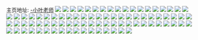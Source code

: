 主页地址: [-小叶老师](https://weibo.com/u/5823090532) 
![](https://wx4.sinaimg.cn/mw2000/006m55R2ly1go3n406vipj30u0140wm9.jpg) 
![](https://wx4.sinaimg.cn/mw2000/006m55R2ly1go0sb9zi4bj30u0140n77.jpg) 
![](https://wx4.sinaimg.cn/mw2000/006m55R2ly1go0sb8dc21j30u0140dq7.jpg) 
![](https://wx4.sinaimg.cn/mw2000/006m55R2ly1go0sb75vt9j31400u0k1c.jpg) 
![](https://wx4.sinaimg.cn/mw2000/006m55R2ly1go0sb7jwqwj31400u048g.jpg) 
![](https://wx4.sinaimg.cn/mw2000/006m55R2ly1gn9ld05bj9j30ku0p9n0w.jpg) 
![](https://wx4.sinaimg.cn/mw2000/006m55R2ly1gn9ld0r87sj30ku0oyae1.jpg) 
![](https://wx4.sinaimg.cn/mw2000/006m55R2ly1gn9lczixlkj30kn0im418.jpg) 
![](https://wx4.sinaimg.cn/mw2000/006m55R2ly1gn9ld17rezj30kt0szadq.jpg) 
![](https://wx4.sinaimg.cn/mw2000/006m55R2ly1gn5qh3mi1lj30ku2bcqnz.jpg) 
![](https://wx4.sinaimg.cn/mw2000/006m55R2ly1gn5qgvohywj30ku32z1g5.jpg) 
![](https://wx4.sinaimg.cn/mw2000/006m55R2ly1gn5qgpdt85j30ku1jz12i.jpg) 
![](https://wx4.sinaimg.cn/mw2000/006m55R2ly1gn5qgzztowj30ku2dwqh5.jpg) 
![](https://wx4.sinaimg.cn/mw2000/006m55R2ly1gn5qgwxmslj30ku2ct4g2.jpg) 
![](https://wx4.sinaimg.cn/mw2000/006m55R2ly1gn5qgptrx1j30ku13tdns.jpg) 
![](https://wx4.sinaimg.cn/mw2000/006m55R2ly1gk7l5zpvsbj30u01400zt.jpg) 
![](https://wx4.sinaimg.cn/mw2000/006m55R2ly1gk7l607jwqj30u0140dmx.jpg) 
![](https://wx4.sinaimg.cn/mw2000/006m55R2ly1gk7l60vdypj30u0140doq.jpg) 
![](https://wx4.sinaimg.cn/mw2000/006m55R2ly1gk18pn8uyhj30k00zkwiv.jpg) 
![](https://wx4.sinaimg.cn/mw2000/006m55R2ly1gk18pqkr17j30u00u0q87.jpg) 
![](https://wx4.sinaimg.cn/mw2000/006m55R2ly1gjht86ertij30ku11245l.jpg) 
![](https://wx4.sinaimg.cn/mw2000/006m55R2ly1gjht8crcgxj30ku112gsg.jpg) 
![](https://wx4.sinaimg.cn/mw2000/006m55R2ly1gjht8e4vmxj30ku112gsh.jpg) 
![](https://wx4.sinaimg.cn/mw2000/006m55R2ly1gjht8fo1y1j30u00u0gpp.jpg) 
![](https://wx4.sinaimg.cn/mw2000/006m55R2ly1gj9mrk30xyj30k00zkjxd.jpg) 
![](https://wx4.sinaimg.cn/mw2000/006m55R2ly1gj9mrjdmd1j30ku0rojy0.jpg) 
![](https://wx4.sinaimg.cn/mw2000/006m55R2ly1gj9mrl5p0rj30u013y7dt.jpg) 
![](https://wx4.sinaimg.cn/mw2000/006m55R2ly1gj9mrkirtvj30u0140jwd.jpg) 
![](https://wx4.sinaimg.cn/mw2000/006m55R2ly1gj9mrmty53j31400u0jzm.jpg) 
![](https://wx4.sinaimg.cn/mw2000/006m55R2ly1gj9mrolx2lj31400u07eo.jpg) 
![](https://wx4.sinaimg.cn/mw2000/006m55R2ly1gj9mrphvmtj30u01hck03.jpg) 
![](https://wx4.sinaimg.cn/mw2000/006m55R2ly1gj9mrqskydj31400u0dpa.jpg) 
![](https://wx4.sinaimg.cn/mw2000/006m55R2ly1gj9mrrwajgj31420u1gsa.jpg) 
![](https://wx4.sinaimg.cn/mw2000/006m55R2ly1gj9n1uhopfj30ku1127wi.jpg) 
![](https://wx4.sinaimg.cn/mw2000/006m55R2ly1gj3dawl0bpj30u0140wmc.jpg) 
![](https://wx4.sinaimg.cn/mw2000/006m55R2ly1gj3dax7lzjj30u0140qbq.jpg) 
![](https://wx4.sinaimg.cn/mw2000/006m55R2ly1gj3daxo871j30u0140k0c.jpg) 
![](https://wx4.sinaimg.cn/mw2000/006m55R2ly1gj3day57auj30u0140wlx.jpg) 
![](https://wx4.sinaimg.cn/mw2000/006m55R2ly1gj3dazdfwdj30u014045x.jpg) 
![](https://wx4.sinaimg.cn/mw2000/006m55R2ly1gj3dazsho1j30u0140gsl.jpg) 
![](https://wx4.sinaimg.cn/mw2000/006m55R2ly1gj3db086hlj30u014011f.jpg) 
![](https://wx4.sinaimg.cn/mw2000/006m55R2ly1gj3daw7tyhj30u0140wov.jpg) 
![](https://wx4.sinaimg.cn/mw2000/006m55R2ly1ggi9pvu0wvj32c02c0x6q.jpg) 
![](https://wx4.sinaimg.cn/mw2000/006m55R2ly1ggi9rqhn7qj32c02c04qp.jpg) 
![](https://wx4.sinaimg.cn/mw2000/006m55R2ly1ggi9pxdeikj32c02c0u0z.jpg) 
![](https://wx4.sinaimg.cn/mw2000/006m55R2ly1gg5tar0q8sj30ku0katqu.jpg) 
![](https://wx4.sinaimg.cn/mw2000/006m55R2ly1gg5pwqdxguj31sg1sg7hv.jpg) 
![](https://wx4.sinaimg.cn/mw2000/006m55R2ly1gg5pwoo2jqj32c02c0kjl.jpg) 
![](https://wx4.sinaimg.cn/mw2000/006m55R2ly1gg1dh82l56j32c02c0x6p.jpg) 
![](https://wx4.sinaimg.cn/mw2000/006m55R2ly1gg1dgzj6b1j327r27r4qq.jpg) 
![](https://wx4.sinaimg.cn/mw2000/006m55R2ly1gg1dhja0bkj32c02c0npd.jpg) 
![](https://wx4.sinaimg.cn/mw2000/006m55R2ly1gg1dhqlr7aj328e28e4qq.jpg) 
![](https://wx4.sinaimg.cn/mw2000/006m55R2ly1gfuzaqi1uej30hs0vnn3y.jpg) 
![](https://wx4.sinaimg.cn/mw2000/006m55R2ly1gfl7nn8mi0j30kg0ozdkw.jpg) 
![](https://wx4.sinaimg.cn/mw2000/006m55R2ly1gfl7mir1h8j30ei0dmgpv.jpg) 
![](https://wx4.sinaimg.cn/mw2000/006m55R2ly1gfir8vvmpjj32c02c0npd.jpg) 
![](https://wx4.sinaimg.cn/mw2000/006m55R2ly1gfira5s523j32c02c04qp.jpg) 
![](https://wx4.sinaimg.cn/mw2000/006m55R2ly1gf054ffbthj31o01o04mc.jpg) 
![](https://wx4.sinaimg.cn/mw2000/006m55R2ly1gf054h1enuj31o01o0tz0.jpg) 
![](https://wx4.sinaimg.cn/mw2000/006m55R2ly1gevw25hkuyj31120ku1l0.jpg) 
![](https://wx4.sinaimg.cn/mw2000/006m55R2ly1g9jblfx1i3j30u00u0teb.jpg) 
![](https://wx4.sinaimg.cn/mw2000/006m55R2ly1g9jblklzy3j30u00u0q93.jpg) 
![](https://wx4.sinaimg.cn/mw2000/006m55R2ly1g8vkyxdp13j30u013ydq3.jpg) 
![](https://wx4.sinaimg.cn/mw2000/006m55R2ly1g8vkyyhew9j30ku112x6p.jpg) 
![](https://wx4.sinaimg.cn/mw2000/006m55R2ly1g7pw2m3g5uj30u0140akj.jpg) 
![](https://wx4.sinaimg.cn/mw2000/006m55R2ly1g7pvz1zcqmj30u0140dq6.jpg) 
![](https://wx4.sinaimg.cn/mw2000/006m55R2ly1g7pvz1jz51j30u0140n7g.jpg) 
![](https://wx4.sinaimg.cn/mw2000/006m55R2ly1g7pvz2c1xoj30u0140gvk.jpg) 
![](https://wx4.sinaimg.cn/mw2000/006m55R2ly1g7pw29ax1fj30u0140woe.jpg) 
![](https://wx4.sinaimg.cn/mw2000/006m55R2ly1g7pvz2ykqhj30u0140dpl.jpg) 
![](https://wx4.sinaimg.cn/mw2000/006m55R2ly1g7pw0vwq8tj30ku1124do.jpg) 
![](https://wx4.sinaimg.cn/mw2000/006m55R2ly1g7pvz3fjchj31120kuaex.jpg) 
![](https://wx4.sinaimg.cn/mw2000/006m55R2ly1g7pvzvfth6j31120ku42a.jpg) 
![](https://wx4.sinaimg.cn/mw2000/006m55R2ly1g74yp5fjalj32c0340e81.jpg) 
![](https://wx4.sinaimg.cn/mw2000/006m55R2ly1g74yp6eqgsj32c0340b29.jpg) 
![](https://wx4.sinaimg.cn/mw2000/006m55R2ly1g74yp7bmvuj31sg2dshbp.jpg) 
![](https://wx4.sinaimg.cn/mw2000/006m55R2ly1g74yuw8wzkj32c03404qp.jpg) 
![](https://wx4.sinaimg.cn/mw2000/006m55R2ly1g6ws4syfu3j30u01407ct.jpg) 
![](https://wx4.sinaimg.cn/mw2000/006m55R2ly1g6ws4sllajj30u0140agy.jpg) 
![](https://wx4.sinaimg.cn/mw2000/006m55R2ly1g5b3gkryq6j30u0140tku.jpg) 
![](https://wx4.sinaimg.cn/mw2000/006m55R2ly1g59nvqe6auj30u00u07gc.jpg) 
![](https://wx4.sinaimg.cn/mw2000/006m55R2ly1g59nvp2qmkj30u00u0n3o.jpg) 
![](https://wx4.sinaimg.cn/mw2000/006m55R2ly1g427c86wcdj30ce0cg0uh.jpg) 
![](https://wx4.sinaimg.cn/mw2000/006m55R2ly1g3zzsuupq0j32c03401ky.jpg) 
![](https://wx4.sinaimg.cn/mw2000/006m55R2ly1g3zzsy2wm4j32c03404qq.jpg) 
